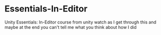 # Essentials-In-Editor
Unity Essentials: In-Editor course from unity watch as I get through this and maybe at the end you can't tell me what you think about how I did
